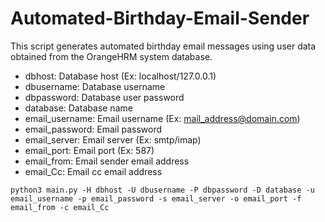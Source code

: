 # Automated-Birthday-Email-Sender
This script generates automated birthday email messages using user data obtained from the OrangeHRM system database.

- dbhost: Database host (Ex: localhost/127.0.0.1)
- dbusername: Database username
- dbpassword: Database user password
- database: Database name
- email_username: Email username (Ex: mail_address@domain.com)
- email_password: Email password
- email_server: Email server (Ex: smtp/imap)
- email_port: Email port (Ex: 587)
- email_from: Email sender email address
- email_Cc: Email cc email address

``python3 main.py -H dbhost -U dbusername -P dbpassword -D database -u email_username -p email_password -s email_server -o email_port -f email_from -c email_Cc``
